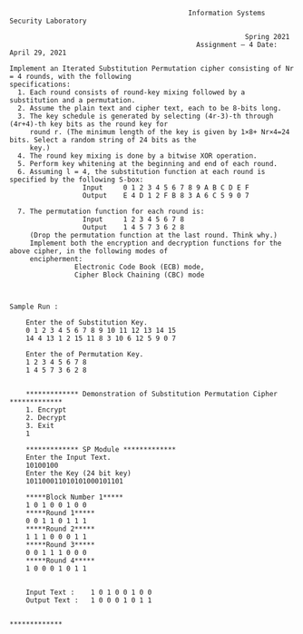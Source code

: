                                                 Information Systems Security Laboratory

                                                              Spring 2021
                                                  Assignment – 4 Date: April 29, 2021

    Implement an Iterated Substitution Permutation cipher consisting of Nr = 4 rounds, with the following
    specifications:
      1. Each round consists of round-key mixing followed by a substitution and a permutation.
      2. Assume the plain text and cipher text, each to be 8-bits long.
      3. The key schedule is generated by selecting (4r-3)-th through (4r+4)-th key bits as the round key for
         round r. (The minimum length of the key is given by 1×8+ Nr×4=24 bits. Select a random string of 24 bits as the
         key.)
      4. The round key mixing is done by a bitwise XOR operation.
      5. Perform key whitening at the beginning and end of each round.
      6. Assuming l = 4, the substitution function at each round is specified by the following S-box:
                      Input     0 1 2 3 4 5 6 7 8 9 A B C D E F
                      Output    E 4 D 1 2 F B 8 3 A 6 C 5 9 0 7

      7. The permutation function for each round is:
                      Input     1 2 3 4 5 6 7 8
                      Output    1 4 5 7 3 6 2 8
         (Drop the permutation function at the last round. Think why.)
         Implement both the encryption and decryption functions for the above cipher, in the following modes of
         encipherment:
                    Electronic Code Book (ECB) mode,
                    Cipher Block Chaining (CBC) mode
                            
    

    Sample Run : 
    
        Enter the of Substitution Key.
        0 1 2 3 4 5 6 7 8 9 10 11 12 13 14 15 
        14 4 13 1 2 15 11 8 3 10 6 12 5 9 0 7

        Enter the of Permutation Key.
        1 2 3 4 5 6 7 8 
        1 4 5 7 3 6 2 8


        ************* Demonstration of Substitution Permutation Cipher *************
        1. Encrypt
        2. Decrypt
        3. Exit
        1

        ************* SP Module *************
        Enter the Input Text.
        10100100
        Enter the Key (24 bit key)
        101100011010101000101101

        *****Block Number 1*****
        1 0 1 0 0 1 0 0 
        *****Round 1*****
        0 0 1 1 0 1 1 1 
        *****Round 2*****
        1 1 1 0 0 0 1 1 
        *****Round 3*****
        0 0 1 1 1 0 0 0 
        *****Round 4*****
        1 0 0 0 1 0 1 1 


        Input Text :    1 0 1 0 0 1 0 0 
        Output Text :   1 0 0 0 1 0 1 1
                                
                                                              *************
